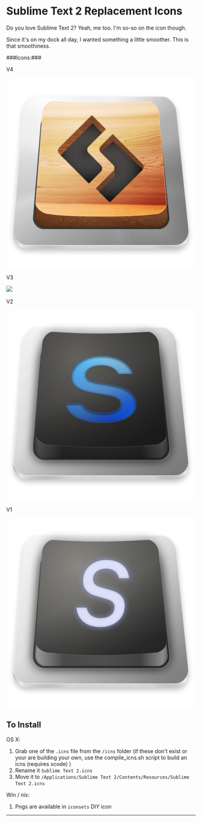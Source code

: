 Sublime Text 2 Replacement Icons
==================

Do you love Sublime Text 2? Yeah, me too. I'm so-so on the icon though.

Since it's on my dock all day, I wanted something a little smoother. This is that smoothiness.

###Icons:###

V4

<img src="https://raw.githubusercontent.com/fform/sublimetext2-icons/master/iconsets/v4.iconset/512.png">

V3

<img src="https://raw.github.com/fform/sublimetext2-icons/master/iconsets/v3.iconset/icon_512.png">

V2

<img src="https://github.com/fform/sublimetext2-icons/raw/master/iconsets/v2.iconset/icon_512.png">

V1

<img src="https://github.com/fform/sublimetext2-icons/raw/master/pngs/v1.png">

## To Install ##

OS X:

1. Grab one of the `.icns` file from the `/icns` folder (if these don't exist or your are building your own, use the compile_icns.sh script to build an icns (requires xcode) )
2. Rename it `Sublime Text 2.icns`
3. Move it to `/Applications/Sublime Text 2/Contents/Resources/Sublime Text 2.icns`

Win / nix:

1. Pngs are available in `iconsets` DIY icon

---

